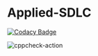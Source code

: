 # Applied-SDLC

[![Codacy Badge](https://api.codacy.com/project/badge/Grade/87eaf0c82160415bb1d6eed410d42470)](https://app.codacy.com/gh/99002441/Applied-SDLC?utm_source=github.com&utm_medium=referral&utm_content=99002441/Applied-SDLC&utm_campaign=Badge_Grade)

![cppcheck-action](https://github.com/99002441/Applied-SDLC/workflows/cppcheck-action/badge.svg?branch=main)
